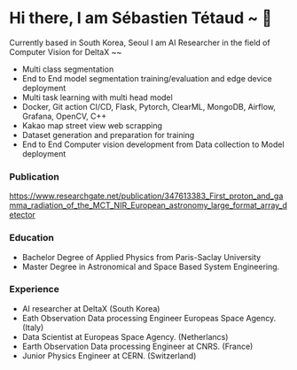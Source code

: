# Hi there, I am Sébastien Tétaud  ~ 👋

Currently based in South Korea, Seoul I am AI Researcher in the field of Computer Vision for DeltaX ~~
- Multi class segmentation
- End to End model segmentation training/evaluation and edge device deployment
- Multi task learning with multi head model
- Docker, Git action CI/CD, Flask, Pytorch, ClearML, MongoDB, Airflow, Grafana, OpenCV, C++
- Kakao map street view web scrapping
- Dataset generation and preparation for training
- End to End Computer vision development from Data collection to Model deployment
### Publication 

https://www.researchgate.net/publication/347613383_First_proton_and_gamma_radiation_of_the_MCT_NIR_European_astronomy_large_format_array_detector

### Education 
 - Bachelor Degree of Applied Physics from Paris-Saclay University
 - Master Degree in Astronomical and Space Based System Engineering.

### Experience
- AI researcher at DeltaX (South Korea)
- Eath Observation Data processing Engineer Europeas Space Agency. (Italy)
- Data Scientist at Europeas Space Agency. (Netherlancs)
- Earth Observation Data processing Engineer at CNRS. (France)
- Junior Physics Engineer at CERN.  (Switzerland)
  

